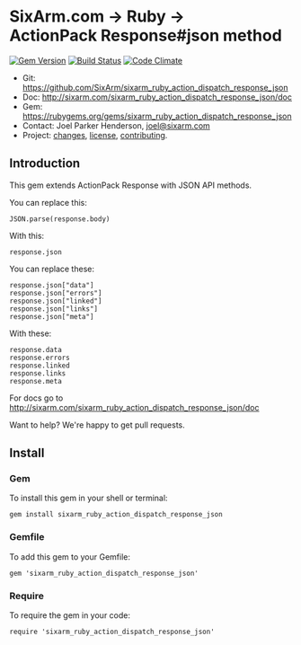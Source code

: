 # SixArm.com → Ruby → <br> ActionPack Response#json method

<!--header-open-->

[![Gem Version](https://badge.fury.io/rb/sixarm_ruby_action_dispatch_response_json.svg)](http://badge.fury.io/rb/sixarm_ruby_action_dispatch_response_json)
[![Build Status](https://travis-ci.org/SixArm/sixarm_ruby_action_dispatch_response_json.png)](https://travis-ci.org/SixArm/sixarm_ruby_action_dispatch_response_json)
[![Code Climate](https://api.codeclimate.com/v1/badges/20d11dcbdec688a8eb63/maintainability)](https://codeclimate.com/github/SixArm/sixarm_ruby_action_dispatch_response_json/maintainability)

* Git: <https://github.com/SixArm/sixarm_ruby_action_dispatch_response_json>
* Doc: <http://sixarm.com/sixarm_ruby_action_dispatch_response_json/doc>
* Gem: <https://rubygems.org/gems/sixarm_ruby_action_dispatch_response_json>
* Contact: Joel Parker Henderson, <joel@sixarm.com>
* Project: [changes](CHANGES.md), [license](LICENSE.md), [contributing](CONTRIBUTING.md).

<!--header-shut-->


## Introduction

This gem extends ActionPack Response with JSON API methods.

You can replace this:

    JSON.parse(response.body)

With this:

    response.json

You can replace these:

    response.json["data"]
    response.json["errors"]
    response.json["linked"]
    response.json["links"]
    response.json["meta"]

With these:

    response.data
    response.errors
    response.linked
    response.links
    response.meta

For docs go to <http://sixarm.com/sixarm_ruby_action_dispatch_response_json/doc>

Want to help? We're happy to get pull requests.


<!--install-open-->

## Install

### Gem

To install this gem in your shell or terminal:

    gem install sixarm_ruby_action_dispatch_response_json

### Gemfile

To add this gem to your Gemfile:

    gem 'sixarm_ruby_action_dispatch_response_json'

### Require

To require the gem in your code:

    require 'sixarm_ruby_action_dispatch_response_json'

<!--install-shut-->
